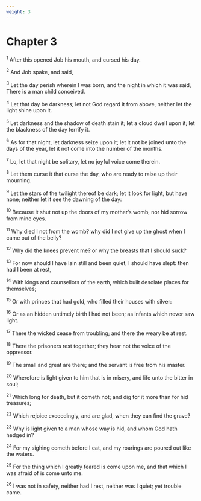 ```yaml
---
weight: 3
---
```


# Chapter 3

<sup>1</sup> After this opened Job his mouth, and cursed his day. 

<sup>2</sup> And Job spake, and said, 

<sup>3</sup> Let the day perish wherein I was born, and the night in which it was said, There is a man child conceived. 

<sup>4</sup> Let that day be darkness; let not God regard it from above, neither let the light shine upon it. 

<sup>5</sup> Let darkness and the shadow of death stain it; let a cloud dwell upon it; let the blackness of the day terrify it. 

<sup>6</sup> As for that night, let darkness seize upon it; let it not be joined unto the days of the year, let it not come into the number of the months. 

<sup>7</sup> Lo, let that night be solitary, let no joyful voice come therein. 

<sup>8</sup> Let them curse it that curse the day, who are ready to raise up their mourning. 

<sup>9</sup> Let the stars of the twilight thereof be dark; let it look for light, but have none; neither let it see the dawning of the day: 

<sup>10</sup> Because it shut not up the doors of my mother’s womb, nor hid sorrow from mine eyes. 

<sup>11</sup> Why died I not from the womb? why did I not give up the ghost when I came out of the belly? 

<sup>12</sup> Why did the knees prevent me? or why the breasts that I should suck? 

<sup>13</sup> For now should I have lain still and been quiet, I should have slept: then had I been at rest, 

<sup>14</sup> With kings and counsellors of the earth, which built desolate places for themselves; 

<sup>15</sup> Or with princes that had gold, who filled their houses with silver: 

<sup>16</sup> Or as an hidden untimely birth I had not been; as infants which never saw light. 

<sup>17</sup> There the wicked cease from troubling; and there the weary be at rest. 

<sup>18</sup> There the prisoners rest together; they hear not the voice of the oppressor. 

<sup>19</sup> The small and great are there; and the servant is free from his master. 

<sup>20</sup> Wherefore is light given to him that is in misery, and life unto the bitter in soul; 

<sup>21</sup> Which long for death, but it cometh not; and dig for it more than for hid treasures; 

<sup>22</sup> Which rejoice exceedingly, and are glad, when they can find the grave? 

<sup>23</sup> Why is light given to a man whose way is hid, and whom God hath hedged in? 

<sup>24</sup> For my sighing cometh before I eat, and my roarings are poured out like the waters. 

<sup>25</sup> For the thing which I greatly feared is come upon me, and that which I was afraid of is come unto me. 

<sup>26</sup> I was not in safety, neither had I rest, neither was I quiet; yet trouble came. 


